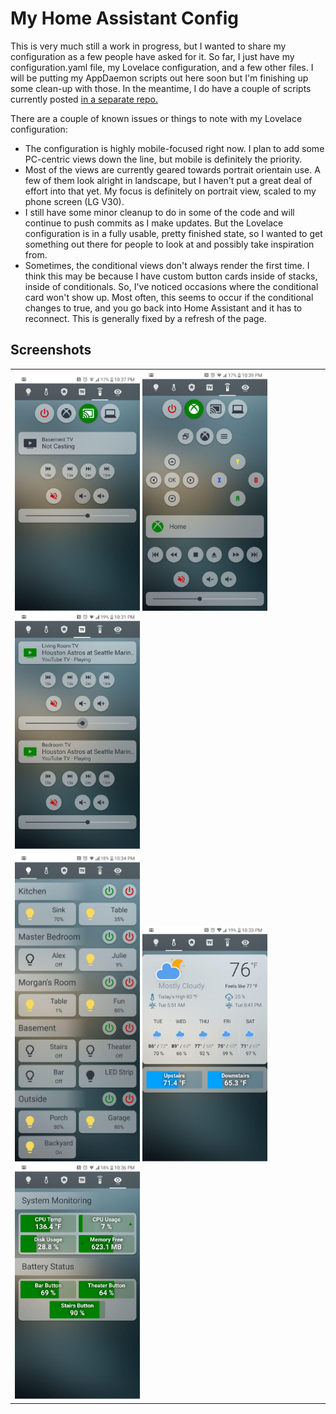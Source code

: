 # My Home Assistant Config

This is very much still a work in progress, but I wanted to share my
configuration as a few people have asked for it. So far, I just have my
configuration.yaml file, my Lovelace configuration, and a few other files. I
will be putting my AppDaemon scripts out here soon but I'm finishing up some
clean-up with those. In the meantime, I do have a couple of scripts currently
posted [in a separate repo.](https://github.com/apop880/AppDaemon)

There are a couple of known issues or things to note with my Lovelace
configuration:
* The configuration is highly mobile-focused right now. I plan to add some
  PC-centric views down the line, but mobile is definitely the priority.
* Most of the views are currently geared towards portrait orientain use. A few
  of them look alright in landscape, but I haven't put a great deal of effort
  into that yet. My focus is definitely on portrait view, scaled to my phone
  screen (LG V30).
* I still have some minor cleanup to do in some of the code and will continue to
  push commits as I make updates. But the Lovelace configuration is in a fully
  usable, pretty finished state, so I wanted to get something out there for
  people to look at and possibly take inspiration from.
* Sometimes, the conditional views don't always render the first time. I think
  this may be because I have custom button cards inside of stacks, inside of
  conditionals. So, I've noticed occasions where the conditional card won't show
  up. Most often, this seems to occur if the conditional changes to true, and
  you go back into Home Assistant and it has to reconnect. This is generally
  fixed by a refresh of the page.

## Screenshots

<table><tr><td>
<img src="https://raw.githubusercontent.com/apop880/home-assistant-config/master/lovelace/screenshots/chromecast_remote.jpg" width=200>
<img src="https://raw.githubusercontent.com/apop880/home-assistant-config/master/lovelace/screenshots/xbox_remote.jpg" width=200>
<img src="https://raw.githubusercontent.com/apop880/home-assistant-config/master/lovelace/screenshots/tvs.jpg" width=200></td></tr><tr><td>
<img src="https://raw.githubusercontent.com/apop880/home-assistant-config/master/lovelace/screenshots/lights.jpg" width=200>
<img src="https://raw.githubusercontent.com/apop880/home-assistant-config/master/lovelace/screenshots/climate.jpg" width=200>
<img src="https://raw.githubusercontent.com/apop880/home-assistant-config/master/lovelace/screenshots/system.jpg" width=200></td></tr></table>